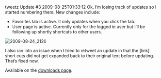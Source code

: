 tweetz Update #3
2009-08-25T01:33:12
Ok, I’m losing track of updates so I started numbering them. New changes include:

  * Favorites tab is active. It only updates when you click the tab. 
  * User page is active. Currently only for the logged in user but I’ll be following up shortly shortcuts to other users. 

![2009-08-24_2120](/cdn/images/blog/tweetzUpdate2_12D9F/20090824_2120.png)

I also ran into an issue when I tried to retweet an update in that the [link] short cuts did not get expanded back to their original text before updating. That’s fixed now.

Available on the [downloads page](/downloads).

